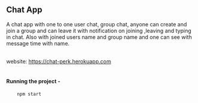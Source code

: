 ## Chat App<br/>
A chat app with one to one user chat, group chat, anyone can create and join a group and can leave it with notification on joining ,leaving and typing in chat. Also with joined users name and group name and one can see with message time with name.<br/>
<br/>

website: https://chat-perk.herokuapp.com<br/>
<br/>

#### Running the project - <br>
        npm start
<br/>



